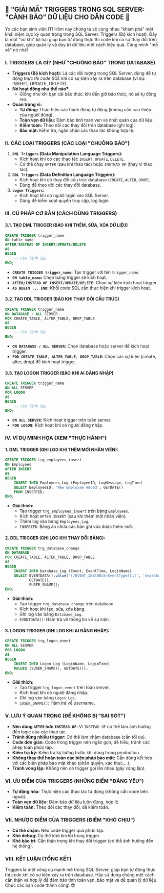 ## **🚀 "GIẢI MÃ" TRIGGERS TRONG SQL SERVER: "CẢNH BÁO" DỮ LIỆU CHO DÂN CODE 🚀**

Yo các bạn sinh viên IT! Hôm nay chúng ta sẽ cùng nhau "khám phá" một khái niệm cực kỳ quan trọng trong SQL Server:
Triggers (Bộ kích hoạt). Đây là một "vũ khí" lợi hại giúp bạn tự động thực thi code khi có sự thay đổi trên database,
giúp quản lý và duy trì dữ liệu một cách hiệu quả. Cùng mình "mổ xẻ" nó nhé!

### **I. TRIGGERS LÀ GÌ? (NHƯ "CHUÔNG BÁO" TRONG DATABASE)**

- **Triggers (Bộ kích hoạt):** Là các đối tượng trong SQL Server, dùng để _tự động thực thi code SQL_ khi có sự kiện xảy
  ra trên database (ví dụ: INSERT, UPDATE, DELETE).
- **Nó hoạt động như thế nào?**
    - Giống như khi bạn cài báo thức: khi đến giờ báo thức, nó sẽ tự động reo.
- **Quan trọng vì:**
    - **Tự động:** Thực hiện các hành động tự động (không cần can thiệp của người dùng).
    - **Toàn vẹn dữ liệu:** Đảm bảo tính toàn vẹn và nhất quán của dữ liệu.
    - **Kiểm toán:** Theo dõi các thay đổi trên database (ghi log).
    - **Bảo mật:** Kiểm tra, ngăn chặn các thao tác không hợp lệ.

### **II. CÁC LOẠI TRIGGERS (CÁC LOẠI "CHUÔNG BÁO")**

1. **`DML Triggers` (Data Manipulation Language Triggers):**
    - Kích hoạt khi có các thao tác `INSERT`, `UPDATE`, `DELETE`.
    - Có thể chạy `AFTER` (sau khi thao tác) hoặc `INSTEAD OF` (thay vì thao tác).
2. **`DDL Triggers` (Data Definition Language Triggers):**
    - Kích hoạt khi có thay đổi cấu trúc database (`CREATE`, `ALTER`, `DROP`).
    - Dùng để theo dõi các thay đổi database.
3. **`Logon Triggers`:**
    - Kích hoạt khi có người login vào SQL Server.
    - Dùng để kiểm soát quyền truy cập, log login.

### **III. CÚ PHÁP CƠ BẢN (CÁCH DÙNG TRIGGERS)**

#### **3.1. TẠO DML TRIGGER (BÁO KHI THÊM, SỬA, XÓA DỮ LIỆU)**

```sql
CREATE TRIGGER trigger_name
ON table_name
AFTER/INSTEAD OF INSERT/UPDATE/DELETE
AS
BEGIN
    -- Câu lệnh SQL
END;
```

- **`CREATE TRIGGER trigger_name`:** Tạo trigger với tên `trigger_name`.
- **`ON table_name`:** Chọn bảng trigger sẽ kích hoạt.
- **`AFTER/INSTEAD OF INSERT/UPDATE/DELETE`:** Chọn sự kiện kích hoạt trigger.
- **`AS BEGIN ... END`:** Khối code SQL cần thực hiện khi trigger kích hoạt.

#### **3.2. TẠO DDL TRIGGER (BÁO KHI THAY ĐỔI CẤU TRÚC)**

```sql
CREATE TRIGGER trigger_name
ON DATABASE / ALL SERVER
FOR CREATE_TABLE, ALTER_TABLE, DROP_TABLE
AS
BEGIN
    -- Câu lệnh SQL
END;
```

- **`ON DATABASE / ALL SERVER`:** Chọn database hoặc server để kích hoạt trigger.
- **`FOR CREATE_TABLE, ALTER_TABLE, DROP_TABLE`:** Chọn các sự kiện (create, alter, drop) để kích hoạt trigger.

#### **3.3. TẠO LOGON TRIGGER (BÁO KHI AI ĐĂNG NHẬP)**

```sql
CREATE TRIGGER trigger_name
ON ALL SERVER
FOR LOGON
AS
BEGIN
    -- Câu lệnh SQL
END;
```

- **`ON ALL SERVER`:** Kích hoạt trigger trên toàn server.
- **`FOR LOGON`:** Kích hoạt khi có người đăng nhập.

### **IV. VÍ DỤ MINH HỌA (XEM "THỰC HÀNH")**

#### **1. DML TRIGGER (GHI LOG KHI THÊM MỚI NHÂN VIÊN):**

```sql
CREATE TRIGGER trg_employees_insert
ON Employees
AFTER INSERT
AS
BEGIN
    INSERT INTO Employees_Log (EmployeeID, LogMessage, LogTime)
    SELECT EmployeeID, 'New Employee Added', GETDATE()
    FROM INSERTED;
END;
```

- **Giải thích:**
    - Tạo trigger `trg_employees_insert` trên bảng `Employees`.
    - Kích hoạt `AFTER INSERT` (sau khi thêm mới nhân viên).
    - Thêm log vào bảng `Employees_Log`.
    - `INSERTED`: Bảng ảo chứa các bản ghi vừa được thêm mới.

#### **2. DDL TRIGGER (GHI LOG KHI THAY ĐỔI BẢNG):**

```sql
CREATE TRIGGER trg_database_change
ON DATABASE
FOR CREATE_TABLE, ALTER_TABLE, DROP_TABLE
AS
BEGIN
    INSERT INTO Database_Log (Event, EventTime, LoginName)
    SELECT EVENTDATA().value('(/EVENT_INSTANCE/EventType)[1]', 'nvarchar(100)'),
           GETDATE(),
           SUSER_SNAME();
END;
```

- **Giải thích:**
    - Tạo trigger `trg_database_change` trên database.
    - Kích hoạt khi tạo, sửa, xóa bảng.
    - Ghi log vào bảng `Database_Log`.
    - `EVENTDATA()`: Hàm trả về thông tin về sự kiện.

#### **3. LOGON TRIGGER (GHI LOG KHI AI ĐĂNG NHẬP):**

```sql
CREATE TRIGGER trg_logon_event
ON ALL SERVER
FOR LOGON
AS
BEGIN
    INSERT INTO Logon_Log (LoginName, LoginTime)
    VALUES (SUSER_SNAME(), GETDATE());
END;
```

- **Giải thích:**
    - Tạo trigger `trg_logon_event` trên toàn server.
    - Kích hoạt khi có người đăng nhập.
    - Ghi log vào bảng `Logon_Log`.
    - `SUSER_SNAME()`: Hàm trả về username.

### **V. LƯU Ý QUAN TRỌNG (ĐỂ KHÔNG BỊ "SAI SÓT")**

- **Nên dùng `AFTER` hơn `INSTEAD OF`:** Vì `INSTEAD OF` có thể làm ảnh hưởng đến logic của các thao tác.
- **Tránh dùng nhiều trigger:** Có thể làm chậm database (cần tối ưu).
- **Code đơn giản:** Code trong trigger nên ngắn gọn, dễ hiểu, tránh các phép toán phức tạp.
- **Kiểm tra kỹ:** Kiểm tra kỹ lưỡng trước khi dùng trong production.
- **Không thay thế hoàn toàn các biện pháp bảo mật:** Cần dùng kết hợp với các biện pháp bảo mật khác (phân quyền, xác
  thực,...).
- **Tránh vòng lặp:** Không nên có trigger gọi lẫn nhau (gây vòng lặp).

### **VI. ƯU ĐIỂM CỦA TRIGGERS (NHỮNG ĐIỂM "ĐÁNG YÊU")**

- **Tự động hóa:** Thực hiện các thao tác tự động (không cần code bên ngoài).
- **Toàn vẹn dữ liệu:** Đảm bảo dữ liệu luôn đúng, hợp lệ.
- **Kiểm toán:** Theo dõi các thay đổi, dễ kiểm toán.

### **VII. NHƯỢC ĐIỂM CỦA TRIGGERS (ĐIỂM "KHÓ CHỊU")**

- **Có thể chậm:** Nếu code trigger quá phức tạp.
- **Khó debug:** Có thể khó tìm lỗi trong trigger.
- **Khó bảo trì:** Cần thận trọng khi thay đổi trigger (có thể ảnh hưởng đến hệ thống).

### **VIII. KẾT LUẬN (TỔNG KẾT)**

Triggers là một công cụ mạnh mẽ trong SQL Server, giúp bạn tự động thực thi code khi có sự kiện xảy ra trên database.
Hãy sử dụng chúng một cách cẩn thận và hợp lý để đảm bảo tính toàn vẹn, bảo mật và dễ quản lý dữ liệu. Chúc các bạn code
thành công! 😎
